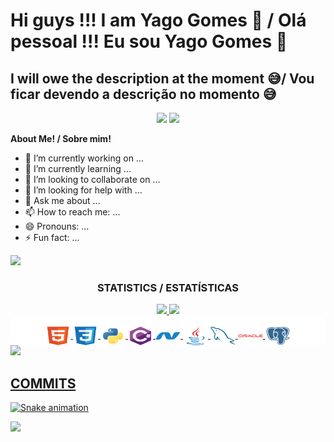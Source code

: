 # Hi guys !!! I am Yago Gomes 🤘 /  Olá pessoal !!! Eu sou Yago Gomes 🤘 

## I will owe the description at the moment 😅/ Vou ficar devendo a descrição no momento 😅

<div align="center">
 <a href="https://www.instagram.com/yago_ygs/" target="_blank"><img src="https://img.shields.io/badge/-Instagram-%23E4405F?style=for-the-badge&logo=instagram&logoColor=white" target="_blank"></a>
 <a href="https://www.linkedin.com/in/yago-gomes-da-silva-b6a46221b/" target="_blank"><img src="https://img.shields.io/badge/-LinkedIn-%230077B5?style=for-the-badge&logo=linkedin&logoColor=white" target="_blank"></a> 
</div>


**About Me! / Sobre mim!**
- 🔭 I’m currently working on ...
- 🌱 I’m currently learning ...
- 👯 I’m looking to collaborate on ...
- 🤔 I’m looking for help with ...
- 💬 Ask me about ...
- 📫 How to reach me: ...
- 😄 Pronouns: ...
- ⚡ Fun fact: ...

<img src="https://user-images.githubusercontent.com/73097560/115834477-dbab4500-a447-11eb-908a-139a6edaec5c.gif">
<h3 align="center">STATISTICS / ESTATÍSTICAS</h3>
<div align="center">
  <a href="https://github.com/YagoGomesDaSilva">
  <img height="200em" src="https://github-readme-stats.vercel.app/api?username=YagoGomesDaSilva&show_icons=true&theme=midnight-purple&include_all_commits=true&count_private=true"/>
  <img height="200em" src="https://github-readme-stats.vercel.app/api/top-langs/?username=YagoGomesDaSilva&layout=compact&langs_count=7&theme=midnight-purple"/>
</div>
<div align="center" style="display: inline_block; background-color: white;"><br>
  <img align="center" alt="HTML" height="30" width="40" src="https://raw.githubusercontent.com/devicons/devicon/master/icons/html5/html5-original.svg">
  <img align="center" alt="CSS" height="30" width="40" src="https://raw.githubusercontent.com/devicons/devicon/master/icons/css3/css3-original.svg">
  <img align="center" alt="Python" height="30" width="40" src="https://raw.githubusercontent.com/devicons/devicon/master/icons/python/python-original.svg">
  <img align="center" alt="Csharp" height="30" width="40" src="https://github.com/devicons/devicon/blob/master/icons/csharp/csharp-original.svg">
  <img align="center" alt=".Net" height="30" width="40" src="https://github.com/devicons/devicon/blob/master/icons/dot-net/dot-net-plain.svg">
  <img align="center" alt="Java" height="30" width="40" src="https://github.com/devicons/devicon/blob/master/icons/java/java-original.svg">
  <img align="center" alt="Mysql" height="30" width="40" src="https://github.com/devicons/devicon/blob/master/icons/mysql/mysql-original.svg">
  <img align="center" alt="Oracle" height="30" width="40" src="https://github.com/devicons/devicon/blob/master/icons/oracle/oracle-original.svg">
  <img align="center" alt="Postgresql" height="30" width="40" src="https://github.com/devicons/devicon/blob/master/icons/postgresql/postgresql-plain.svg">
</div>
<img src="https://user-images.githubusercontent.com/73097560/115834477-dbab4500-a447-11eb-908a-139a6edaec5c.gif">
   
## COMMITS
   
![Snake animation](https://github.com//YagoGomesDaSilva/blob/output/github-contribution-grid-snake.svg)

<img src="https://user-images.githubusercontent.com/73097560/115834477-dbab4500-a447-11eb-908a-139a6edaec5c.gif">


